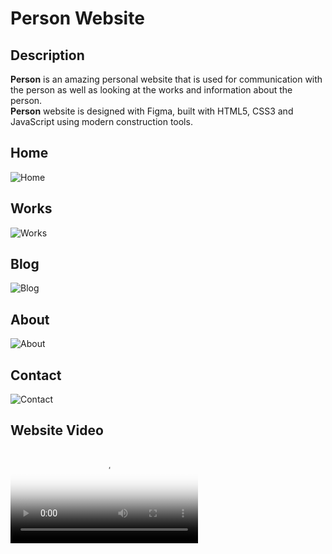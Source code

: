 # Person Website

## Description

**Person** is an amazing personal website that is used for communication with the person as well as looking at the works and information about the person. <br>
**Person** website is designed with Figma, built with HTML5, CSS3 and JavaScript using modern construction tools.

## Home

![Home](https://user-images.githubusercontent.com/73294225/177822092-cec4547e-dbed-4569-a7c4-1d78d428413f.png)

## Works

![Works](https://user-images.githubusercontent.com/73294225/177826939-e5e95bcb-3c9e-40ac-8a71-2547c01c24f1.png)

## Blog

![Blog](https://user-images.githubusercontent.com/73294225/177822284-344064af-303d-4430-aefb-a16a73ad2446.png)

## About

![About](https://user-images.githubusercontent.com/73294225/177822311-888c15ef-b33e-40d4-80f0-ed3802c8cb27.png)

## Contact

![Contact](https://user-images.githubusercontent.com/73294225/177822337-37ececc8-5f9b-4c52-b48f-ebdd05d7191f.png)

## Website Video 

<video src="https://user-images.githubusercontent.com/73294225/177819607-60c2fc99-fa82-460b-8e0b-accba7302529.mp4" autoplay poster="posterimage.jpg"></video>
